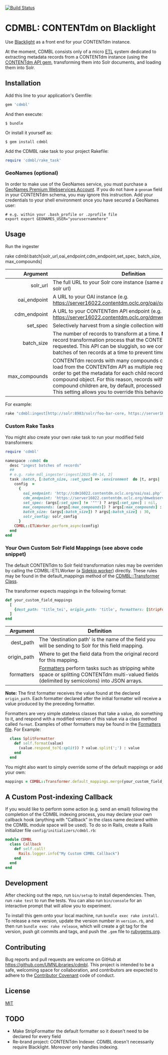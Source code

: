 [![Build Status](https://travis-ci.org/UMNLibraries/cdmbl.svg?branch=master)](https://travis-ci.org/UMNLibraries/cdmbl)

# CDMBL: CONTENTdm on Blacklight

Use [Blacklight](https://github.com/projectblacklight/blacklight) as a front end for your CONTENTdm instance.

At the moment, CDMBL consists only of a micro [ETL](https://en.wikipedia.org/wiki/Extract,_transform,_load) system dedicated to extracting metadata records from a CONTENTdm instance (using the [CONTENTdm API gem](https://github.com/UMNLibraries/contentdm_api), transforming them into Solr documents, and loading them into Solr.

## Installation

Add this line to your application's Gemfile:

```ruby
gem 'cdmbl'
```

And then execute:

    $ bundle

Or install it yourself as:

    $ gem install cdmbl

Add the CDMBL rake task to your project Rakefile:

```ruby
require 'cdmbl/rake_task'
```

### GeoNames (optional)

In order to make use of the GeoNames service, you must purchase a [GeoNames Premium Webservices Account](http://www.geonames.org/commercial-webservices.html). If you do not have a `geonam` field in your CONTENTdm schema, you may ignore this instruction. Add your credentials to your shell environment once you have secured a GeoNames user:

```
# e.g. within your .bash_profile or .zprofile file
export export GEONAMES_USER="yourusernamehere"
```

## Usage

Run the ingester

rake cdmbl:batch[solr_url,oai_endpoint,cdm_endpoint,set_spec, batch_size, max_compounds]

|Argument| Definition|
|--:|---|
|solr_url| The full URL to your Solr core instance (same as your blacklight.yml solr url)|
|oai_endpoint| A URL to your OAI instance (e.g. https://server16022.contentdm.oclc.org/oai/oai.php)   |
|cdm_endpoint| A URL to your CONTENTdm API endpoint (e.g. https://server16022.contentdm.oclc.org/dmwebservices/index.php) |
|set_spec| Selectively harvest from a single collection with [setSpec](http://www.openarchives.org/OAI/openarchivesprotocol.html#Set)|
|batch_size| The number of records to transform at a time. **Note**: it is within the record transformation process that the CONTENTdm API is requested. This API can be sluggish, so we conservatively transform batches of ten records at a time to prevent timeouts.|
|max_compounds| CONTENTdm records with many compounds can take a long time to load from the CONTENTdm API as multiple requests must happen in order to get the metadata for each child record of a parent compound object. For this reason, records with ten or more compound children are, by default, processed in batches of one. This setting allows you to override this behavior.|

For example:

```ruby
rake "cdmbl:ingest[http://solr:8983/solr/foo-bar-core, https://server16022.contentdm.oclc.org/oai/oai.php, https://server16022.contentdm.oclc.org/dmwebservices/index.php, 2015-01-01]"
```

### Custom Rake Tasks

You might also create your own rake task to run your modified field transformers:

```ruby
require 'cdmbl'

namespace :cdmbl do
  desc "ingest batches of records"
  ##
  # e.g. rake mdl_ingester:ingest[2015-09-14, 2]
  task :batch, [:batch_size, :set_spec] => :environment  do |t, args|
    config  =
      {
        oai_endpoint: 'http://cdm16022.contentdm.oclc.org/oai/oai.php',
        cdm_endpoint: 'https://server16022.contentdm.oclc.org/dmwebservices/index.php',
        set_spec: (args[:set_spec] != '""') ? args[:set_spec] : nil,
        max_compounds: (args[:max_compounds]) ? args[:max_compounds] : 2,
        batch_size: (args[:batch_size]) ? args[:batch_size] : 30,
        solr_config: solr_config
      }
    CDMBL::ETLWorker.perform_async(config)
  end
end
```
### Your Own Custom Solr Field Mappings (see above code snippet)

The default CONTENTdm to Solr field transformation rules may be overriden by calling the CDMBL::ETLWorker (a [Sidekiq worker](https://github.com/mperham/sidekiq)) directly. These rules may be found in the default_mappings method of the [CDMBL::Transformer Class](https://github.com/UMNLibraries/cdmbl/blob/master/lib/cdmbl/transformer.rb).

The transformer expects mappings in the following format:

```ruby
def your_custom_field_mappings
  [
    {dest_path: 'title_tei', origin_path: 'title', formatters: [StripFormatter]},
  ]
end
```
|Argument| Definition|
|--:|---|
|dest_path| The 'destination path' is the name of the field you will be sending to Solr for this field mapping. |
|origin_path| Where to get the field data from the original record for this mapping. |
|formatters| [Formatters](https://github.com/UMNLibraries/cdmbl/blob/master/lib/cdmbl/formatters.rb) perform tasks such as stripping white space or splitting CONTENTdm multi-valued fields (delimited by semicolons) into JSON arrays. |

**Note:** The first formatter receives the value found at the declared `origin_path`. Each formatter declared after the initial formatter will receive a value produced by the preceding formatter.

Formatters are very simple stateless classes that take a value, do something to it, and respond with a modified version of this value via a class method called `format`. Examples of other formatters may be found in the [Formatters file](https://github.com/UMNLibraries/cdmbl/blob/master/lib/cdmbl/formatters.rb). For Example:

```ruby
  class SplitFormatter
    def self.format(value)
      (value.respond_to?(:split)) ? value.split(';') : value
    end
  end
```

You might also want to simply override some of the default mappings or add your own:

```ruby
mappings = CDMBL::Transformer.default_mappings.merge(your_custom_field_mappings)
```
## A Custom Post-indexing Callback

If you would like to perform some action (e.g. send an email) following the completion of the CDMBL indexing process, you may declare your own callback hook (anything with "Callback" in the class name declared within the CDMBL module space will be used). To do so in Rails, create a Rails initializer file `config/initializers/cdmbl.rb`:

```ruby
module CDMBL
  class Callback
    def self.call!
      Rails.logger.info("My Custom CDMBL Callback")
    end
  end
end
```
## Development

After checking out the repo, run `bin/setup` to install dependencies. Then, run `rake test` to run the tests. You can also run `bin/console` for an interactive prompt that will allow you to experiment.

To install this gem onto your local machine, run `bundle exec rake install`. To release a new version, update the version number in `version.rb`, and then run `bundle exec rake release`, which will create a git tag for the version, push git commits and tags, and push the `.gem` file to [rubygems.org](https://rubygems.org).

## Contributing

Bug reports and pull requests are welcome on GitHub at https://github.com/UMNLibraries/cdmbl. This project is intended to be a safe, welcoming space for collaboration, and contributors are expected to adhere to the [Contributor Covenant](http://contributor-covenant.org) code of conduct.

## License

[MIT](/LICENSE.txt)

## TODO

* Make StripFormatter the default formatter so it doesn't need to be declared for every field
* Re-brand project: CONTENTdm Indexer. CDMBL doesn't necessarily require Blacklight. Moreover only handles indexing.